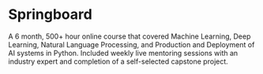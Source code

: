 # Springboard

A 6 month, 500+ hour online course that covered Machine Learning, Deep Learning, Natural Language Processing, and Production and Deployment of AI systems in Python. Included weekly live mentoring sessions with an industry expert and completion of a self-selected capstone project.
